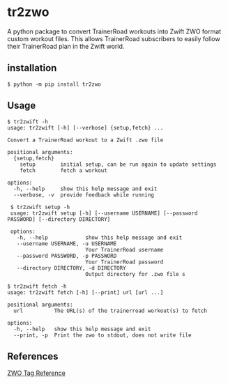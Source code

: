 # tr2zwo

A python package to convert TrainerRoad workouts into Zwift ZWO format custom workout files. This allows TrainerRoad
subscribers to easily follow their TrainerRoad plan in the Zwift world.

## installation

```shell
$ python -m pip install tr2zwo
```

## Usage
```shell
$ tr2zwift -h
usage: tr2zwift [-h] [--verbose] {setup,fetch} ...

Convert a TrainerRoad workout to a Zwift .zwo file

positional arguments:
  {setup,fetch}
    setup        initial setup, can be run again to update settings
    fetch        fetch a workout

options:
  -h, --help     show this help message and exit
  --verbose, -v  provide feedback while running

 $ tr2zwift setup -h
 usage: tr2zwift setup [-h] [--username USERNAME] [--password PASSWORD] [--directory DIRECTORY]

 options:
   -h, --help            show this help message and exit
   --username USERNAME, -u USERNAME
                         Your TrainerRoad username
   --password PASSWORD, -p PASSWORD
                         Your TrainerRoad password
   --directory DIRECTORY, -d DIRECTORY
                         Output directory for .zwo file s

$ tr2zwift fetch -h
usage: tr2zwift fetch [-h] [--print] url [url ...]

positional arguments:
  url          The URL(s) of the trainerroad workout(s) to fetch

options:
  -h, --help   show this help message and exit
  --print, -p  Print the zwo to stdout, does not write file

  ```

## References

[ZWO Tag Reference]( https://github.com/h4l/zwift-workout-file-reference/blob/master/zwift_workout_file_tag_reference.md)
